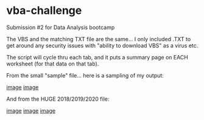 # vba-challenge
Submission #2 for Data Analysis bootcamp

The VBS and the matching TXT file are the same... I only included .TXT to get around any security issues with "ability to download VBS" as a virus etc.



The script will cycle thru each tab, and it puts a summary page on EACH worksheet (for that data on that tab).

From the small "sample" file... here is a sampling of my output:

[image](https://github.com/mark-helotie/vba-challenge/assets/43053988/11e0ad78-7b6e-4ad7-93d8-b0bb666a206e)
[image](https://github.com/mark-helotie/vba-challenge/assets/43053988/b4696b8f-1196-4ccb-8b75-8a25d1202d79)

And from the HUGE 2018/2019/2020 file:

[image](https://github.com/mark-helotie/vba-challenge/assets/43053988/8e0edb7d-5124-460b-94a1-fbba8671c119)
[image](https://github.com/mark-helotie/vba-challenge/assets/43053988/1f9dfc95-7725-4694-bf49-c5a780ed3e34)
[image](https://github.com/mark-helotie/vba-challenge/assets/43053988/a52d3757-8a7c-4ec0-a5ac-713d0163e304)



